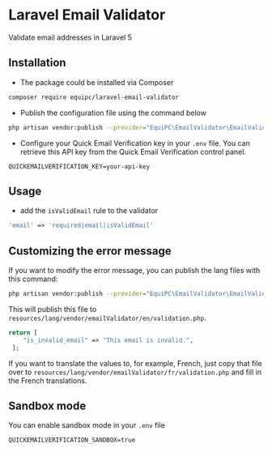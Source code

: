 # Laravel Email Validator

Validate email addresses in Laravel 5

## Installation

- The package could be installed via Composer

```bash
composer require equipc/laravel-email-validator
```

- Publish the configuration file using the command below

```bash
php artisan vendor:publish --provider="EquiPC\EmailValidator\EmailValidatorServiceProvider" --tag="config"
```

- Configure your Quick Email Verification key in your `.env` file. You can retrieve this API key from the Quick Email Verification control panel.

```
QUICKEMAILVERIFICATION_KEY=your-api-key
```

## Usage

- add the `isValidEmail` rule to the validator

```php
'email' => 'required|email|isValidEmail'
```

## Customizing the error message

If you want to modify the error message, you can publish the lang files with this command:

```bash
php artisan vendor:publish --provider="EquiPC\EmailValidator\EmailValidatorServiceProvider" --tag="lang"
```

This will publish this file to `resources/lang/vendor/emailValidator/en/validation.php`.

```php
return [
	"is_invalid_email" => "This email is invalid.",
 ];
 ```
 
 If you want to translate the values to, for example, French, just copy that file over to `resources/lang/vendor/emailValidator/fr/validation.php` and fill in the French translations.

## Sandbox mode

You can enable sandbox mode in your `.env` file

```
QUICKEMAILVERIFICATION_SANDBOX=true
```